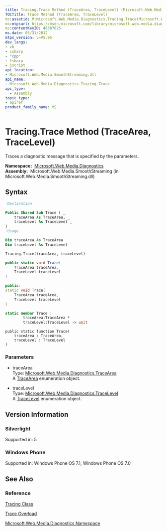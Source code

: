 ```yaml
---
title: Tracing.Trace Method (TraceArea, TraceLevel) (Microsoft.Web.Media.Diagnostics)
TOCTitle: Trace Method (TraceArea, TraceLevel)
ms:assetid: M:Microsoft.Web.Media.Diagnostics.Tracing.Trace(Microsoft.Web.Media.Diagnostics.TraceArea,Microsoft.Web.Media.Diagnostics.TraceLevel)
ms:mtpsurl: https://msdn.microsoft.com/library/microsoft.web.media.diagnostics.tracing.trace(v=VS.95)
ms:contentKeyID: 46307625
ms.date: 05/31/2012
mtps_version: v=VS.95
dev_langs:
- vb
- csharp
- "cpp"
- fsharp
- jscript
api_location:
- Microsoft.Web.Media.SmoothStreaming.dll
api_name:
- Microsoft.Web.Media.Diagnostics.Tracing.Trace
api_type:
  - Assembly
topic_type:
- apiref
product_family_name: VS
---
```


# Tracing.Trace Method (TraceArea, TraceLevel)

Traces a diagnostic message that is specified by the parameters.

**Namespace:**  [Microsoft.Web.Media.Diagnostics](microsoft-web-media-diagnostics-namespace_1.md)  
**Assembly:**  Microsoft.Web.Media.SmoothStreaming (in Microsoft.Web.Media.SmoothStreaming.dll)

## Syntax

```vb
'Declaration

Public Shared Sub Trace ( _
    traceArea As TraceArea, _
    traceLevel As TraceLevel _
)
'Usage

Dim traceArea As TraceArea
Dim traceLevel As TraceLevel

Tracing.Trace(traceArea, traceLevel)
```

```csharp
public static void Trace(
    TraceArea traceArea,
    TraceLevel traceLevel
)
```

```cpp
public:
static void Trace(
    TraceArea traceArea, 
    TraceLevel traceLevel
)
```

``` fsharp
static member Trace : 
        traceArea:TraceArea * 
        traceLevel:TraceLevel -> unit 
```

```jscript
public static function Trace(
    traceArea : TraceArea, 
    traceLevel : TraceLevel
)
```

### Parameters

  - traceArea  
    Type: [Microsoft.Web.Media.Diagnostics.TraceArea](tracearea-enumeration-microsoft-web-media-diagnostics_1.md)  
    A [TraceArea](tracearea-enumeration-microsoft-web-media-diagnostics_1.md) enumeration object.

<!-- end list -->

  - traceLevel  
    Type: [Microsoft.Web.Media.Diagnostics.TraceLevel](tracelevel-enumeration-microsoft-web-media-diagnostics_1.md)  
    A [TraceLevel](tracelevel-enumeration-microsoft-web-media-diagnostics_1.md) enumeration object.

## Version Information

### Silverlight

Supported in: 5  

### Windows Phone

Supported in: Windows Phone OS 7.1, Windows Phone OS 7.0  

## See Also

### Reference

[Tracing Class](tracing-class-microsoft-web-media-diagnostics_1.md)

[Trace Overload](tracing-trace-method-microsoft-web-media-diagnostics_1.md)

[Microsoft.Web.Media.Diagnostics Namespace](microsoft-web-media-diagnostics-namespace_1.md)
